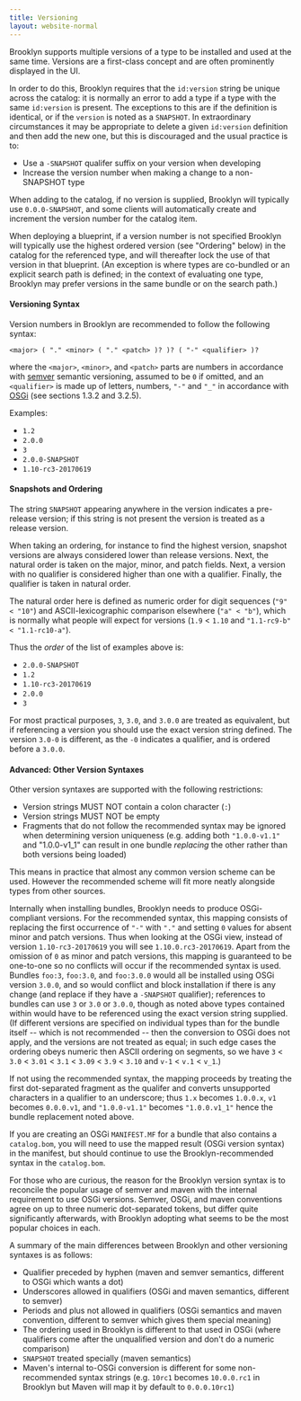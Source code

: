 ```yaml
---
title: Versioning
layout: website-normal
---
```


Brooklyn supports multiple versions of a type to be installed and used at the same time.
Versions are a first-class concept and are often prominently displayed in the UI.

In order to do this, Brooklyn requires that the `id:version` string be unique across the catalog:
it is normally an error to add a type if a type with the same `id:version` is present.
The exceptions to this are if the definition is identical, or if the `version` is noted as a `SNAPSHOT`.
In extraordinary circumstances it may be appropriate to delete a given `id:version` definition
and then add the new one, but this is discouraged and the usual practice is to:

* Use a `-SNAPSHOT` qualifer suffix on your version when developing
* Increase the version number when making a change to a non-SNAPSHOT type  

When adding to the catalog, if no version is supplied, Brooklyn will typically use 
`0.0.0-SNAPSHOT`, and some clients will automatically create and increment the version number 
for the catalog item.

When deploying a blueprint, if a version number is not specified Brooklyn will typically use
the highest ordered version (see "Ordering" below) in the catalog for the referenced type,
and will thereafter lock the use of that version in that blueprint.
(An exception is where types are co-bundled or an explicit search path is defined;
in the context of evaluating one type, Brooklyn may prefer versions in the same bundle 
or on the search path.)


#### Versioning Syntax

Version numbers in Brooklyn are recommended to follow the following syntax:

~~~
<major> ( "." <minor> ( "." <patch> )? )? ( "-" <qualifier> )?
~~~

where the `<major>`, `<minor>`, and `<patch>` parts are numbers
in accordance with [semver](http://semver.org) semantic versioning,
assumed to be `0` if omitted,
and an `<qualifier>` is made up of letters, numbers, `"-"` and `"_"`
in accordance with [OSGi](https://www.osgi.org/release-4-version-4-3-download/)
(see sections 1.3.2 and 3.2.5).

Examples:

* `1.2`
* `2.0.0`
* `3`
* `2.0.0-SNAPSHOT`
* `1.10-rc3-20170619`


#### Snapshots and Ordering

The string `SNAPSHOT` appearing anywhere in the version indicates a pre-release version;
if this string is not present the version is treated as a release version.

When taking an ordering, for instance to find the highest version, 
snapshot versions are always considered lower than release versions.
Next, the natural order is taken on the major, minor, and patch fields.
Next, a version with no qualifier is considered higher than one with a qualifier.
Finally, the qualifier is taken in natural order.

The natural order here is defined as 
numeric order for digit sequences (`"9" < "10"`)
and ASCII-lexicographic comparison elsewhere (`"a" < "b"`),
which is normally what people will expect for versions 
(`1.9` < `1.10` and `"1.1-rc9-b" < "1.1-rc10-a"`).

Thus the _order_ of the list of examples above is:

* `2.0.0-SNAPSHOT`
* `1.2`
* `1.10-rc3-20170619`
* `2.0.0`
* `3`

For most practical purposes, `3`, `3.0`, and `3.0.0` are treated as equivalent,
but if referencing a version you should use the exact version string defined.
The version `3.0-0` is different, as the `-0` indicates a qualifier, and
is ordered before a `3.0.0`.
 

#### Advanced: Other Version Syntaxes

Other version syntaxes are supported with the following restrictions:

* Version strings MUST NOT contain a colon character (`:`)
* Version strings MUST NOT be empty
* Fragments that do not follow the recommended syntax may be ignored
  when determining version uniqueness
  (e.g. adding both `"1.0.0-v1.1"` and "1.0.0-v1_1" can result in 
  one bundle _replacing_ the other rather than both versions being loaded) 

This means in practice that almost any common version scheme can be used.
However the recommended scheme will fit more neatly alongside types from other sources.

Internally when installing bundles, Brooklyn needs to produce OSGi-compliant versions.
For the recommended syntax, this mapping consists of replacing the first
occurrence of `"-"` with `"."` and setting `0` values for absent minor and patch versions.
Thus when looking at the OSGi view, instead of version `1.10-rc3-20170619`
you will see `1.10.0.rc3-20170619`.
Apart from the omission of `0` as minor and patch versions,
this mapping is guaranteed to be one-to-one so no conflicts will occur if the
recommended syntax is used.
Bundles `foo:3`, `foo:3.0`, and `foo:3.0.0` would all be installed using OSGi version `3.0.0`,
and so would conflict and block installation if there is any change
(and replace if they have a `-SNAPSHOT` qualifier);
references to bundles can use `3` or `3.0` or `3.0.0`, though as noted above 
types contained within would have to be referenced using the exact version string supplied. 
(If different versions are specified on individual types than for the bundle itself --
which is not recommended -- then the conversion to OSGi does not apply, 
and the versions are not treated as equal;
in such edge cases the ordering obeys numeric then ASCII ordering on segments,
so we have `3` < `3.0` < `3.01` < `3.1` < `3.09` < `3.9` < `3.10` 
and `v-1` < `v.1` < `v_1`.)
            
If not using the recommended syntax, the mapping proceeds by treating the first dot-separated fragment 
as the qualifer and converts unsupported characters in a qualifier to an underscore;
thus `1.x` becomes `1.0.0.x`, `v1` becomes `0.0.0.v1`, and `"1.0.0-v1.1"` becomes `"1.0.0.v1_1"` 
hence the bundle replacement noted above.

If you are creating an OSGi `MANIFEST.MF` for a bundle that also contains a `catalog.bom`, 
you will need to use the mapped result (OSGi version syntax) in the manifest,
but should continue to use the Brooklyn-recommended syntax in the `catalog.bom`.
 
For those who are curious, the reason for the Brooklyn version syntax is to reconcile
the popular usage of semver and maven with the internal requirement to use OSGi versions.
Semver, OSGi, and maven conventions agree on up to three numeric dot-separated tokens,
but differ quite significantly afterwards, with Brooklyn adopting what seems to be the
most popular choices in each.

A summary of the main differences between Brooklyn and other versioning syntaxes is as follows: 

* Qualifier preceded by hyphen (maven and semver semantics, different to OSGi which wants a dot)
* Underscores allowed in qualifiers (OSGi and maven semantics, different to semver)
* Periods and plus not allowed in qualifiers (OSGi semantics and maven convention, 
  different to semver which gives them special meaning)
* The ordering used in Brooklyn is different to that used in OSGi
  (where qualifiers come after the unqualified version and don't do a numeric comparison)
* `SNAPSHOT` treated specially (maven semantics)
* Maven's internal to-OSGi conversion is different for some non-recommended syntax strings
  (e.g. `10rc1` becomes `10.0.0.rc1` in Brooklyn but Maven will map it by default to `0.0.0.10rc1`)  



